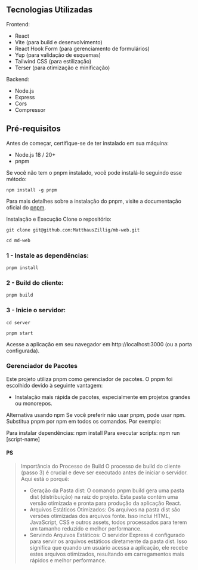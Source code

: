 ## Tecnologias Utilizadas

Frontend:

- React
- Vite (para build e desenvolvimento)
- React Hook Form (para gerenciamento de formulários)
- Yup (para validação de esquemas)
- Tailwind CSS (para estilização)
- Terser (para otimização e minificação)

Backend:

- Node.js
- Express
- Cors
- Compressor

## Pré-requisitos

Antes de começar, certifique-se de ter instalado em sua máquina:

- Node.js 18 / 20+
- pnpm

Se você não tem o pnpm instalado, você pode instalá-lo seguindo esse método:

`npm install -g pnpm`

Para mais detalhes sobre a instalação do pnpm, visite a documentação oficial do [pnpm](https://pnpm.io/installation).

Instalação e Execução
Clone o repositório:

`git clone git@github.com:MatthausZillig/mb-web.git`

`cd md-web`

### 1 - Instale as dependências:

`pnpm install`

### 2 - Build do cliente:

`pnpm build`

### 3 - Inicie o servidor:

`cd server`

`pnpm start`

Acesse a aplicação em seu navegador em http://localhost:3000 (ou a porta configurada).

### Gerenciador de Pacotes

Este projeto utiliza pnpm como gerenciador de pacotes. O pnpm foi escolhido devido à seguinte vantagem:

- Instalação mais rápida de pacotes, especialmente em projetos grandes ou monorepos.

Alternativa usando npm
Se você preferir não usar pnpm, pode usar npm. Substitua pnpm por npm em todos os comandos. Por exemplo:

Para instalar dependências: npm install
Para executar scripts: npm run [script-name]

#### PS
> Importância do Processo de Build
> O processo de build do cliente (passo 3) é crucial e deve ser executado antes de iniciar o servidor. Aqui está o porquê:
>
> - Geração da Pasta dist: O comando pnpm build gera uma pasta dist (distribuição) na raiz do projeto. Esta pasta contém uma versão otimizada e pronta para produção da aplicação React.
> - Arquivos Estáticos Otimizados: Os arquivos na pasta dist são versões otimizadas dos arquivos fonte. Isso inclui HTML, JavaScript, CSS e outros assets, todos processados para terem um tamanho reduzido e melhor performance.
> - Servindo Arquivos Estáticos: O servidor Express é configurado para servir os arquivos estáticos diretamente da pasta dist. Isso significa que quando um usuário acessa a aplicação, ele recebe estes arquivos otimizados, resultando em carregamentos mais rápidos e melhor performance.
